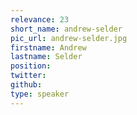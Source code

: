 ```yaml
---
relevance: 23
short_name: andrew-selder
pic_url: andrew-selder.jpg
firstname: Andrew
lastname: Selder
position:
twitter:
github:
type: speaker
---
```


<p>
</p>
